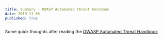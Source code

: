 ```yaml
---
title: Summary - OWASP Automated threat handbook
date: 2019-11-05
published: true
---
```


Some quick thoughts after reading the [OWASP Automated Threat Handbook](https://www.owasp.org/images/3/33/Automated-threat-handbook.pdf)
